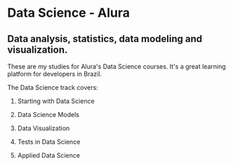 # Data Science - Alura

Data analysis, statistics, data modeling and visualization.
---
These are my studies for Alura's Data Science courses.
It's a great learning platform for developers in Brazil.

The Data Science track covers:

1. Starting with Data Science

2. Data Science Models

3. Data Visualization

4. Tests in Data Science

5. Applied Data Science


